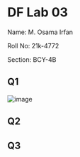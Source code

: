 # DF Lab 03
Name: M. Osama Irfan

Roll No: 21k-4772

Section: BCY-4B
## Q1

![image](https://user-images.githubusercontent.com/115397536/230839920-7d9f1764-281a-4fcc-8a16-76a005c42324.png)

## Q2



## Q3
